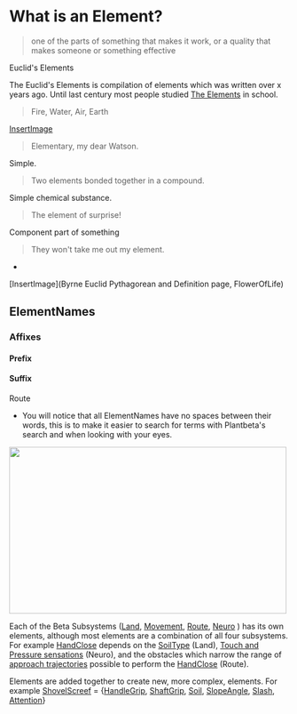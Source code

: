 # What is an Element?

> one of the parts of something that makes it work, or a quality that makes someone or something effective

<!-- https://dictionary.cambridge.org/dictionary/english/element -->

Euclid's Elements

The Euclid's Elements is compilation of elements which was written over x years ago. Until last century most people studied <u>The Elements</u> in school.



> Fire, Water, Air, Earth

[InsertImage](Aang)

> Elementary, my dear Watson.

Simple.

> Two elements bonded together in a compound.

Simple chemical substance.

> The element of surprise!

Component part of something

> They won't take me out my element.

- 


[InsertImage](Byrne Euclid Pythagorean and Definition page, FlowerOfLife)

## ElementNames

### Affixes

#### Prefix

#### Suffix

Route

- You will notice that all ElementNames have no spaces between their words, this is to make it easier to search for terms with Plantbeta's search and when looking with your eyes.

<img height="300" width="500" src="/PascalCase.png">

Each of the Beta Subsystems ([Land](), [Movement](), [Route](), [Neuro]() ) has its own elements, although most elements are a combination of all four subsystems. For example [HandClose]() depends on the [SoilType]() (Land), [Touch and Pressure sensations]() (Neuro), and the obstacles which narrow the range of [approach trajectories]() possible to perform the [HandClose]() (Route).

Elements are added together to create new, more complex, elements. For example [ShovelScreef]() = {[HandleGrip](), [ShaftGrip](), [Soil](), [SlopeAngle](), [Slash](), [Attention]()} 